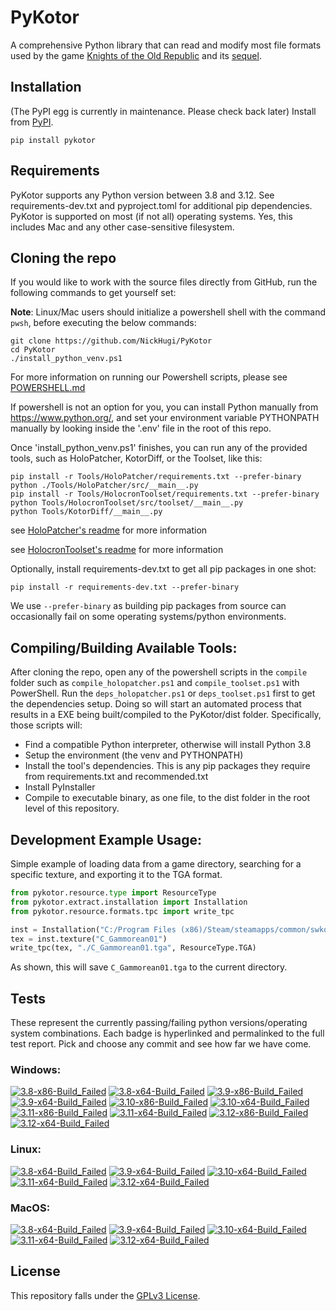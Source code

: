 
PyKotor
=======
A comprehensive Python library that can read and modify most file formats used by the game [Knights of the Old Republic](https://en.wikipedia.org/wiki/Star_Wars:_Knights_of_the_Old_Republic_(video_game)) and its [sequel](https://en.wikipedia.org/wiki/Star_Wars_Knights_of_the_Old_Republic_II:_The_Sith_Lords).

## Installation
(The PyPI egg is currently in maintenance. Please check back later) Install from [PyPI](https://pypi.org/project/PyKotor/).
```commandline
pip install pykotor
```

## Requirements
PyKotor supports any Python version between 3.8 and 3.12. See requirements-dev.txt and pyproject.toml for additional pip dependencies.
PyKotor is supported on most (if not all) operating systems. Yes, this includes Mac and any other case-sensitive filesystem.

## Cloning the repo
If you would like to work with the source files directly from GitHub, run the following commands to get yourself set:

**Note**: Linux/Mac users should initialize a powershell shell with the command `pwsh`, before executing the below commands:

```commandline
git clone https://github.com/NickHugi/PyKotor
cd PyKotor
./install_python_venv.ps1
```
For more information on running our Powershell scripts, please see [POWERSHELL.md](https://github.com/NickHugi/PyKotor/blob/master/POWERSHELL.md)

If powershell is not an option for you, you can install Python manually from https://www.python.org/, and set your environment variable PYTHONPATH manually by looking inside the '.env' file in the root of this repo.


Once 'install_python_venv.ps1' finishes, you can run any of the provided tools, such as HoloPatcher, KotorDiff, or the Toolset, like this:
```commandline
pip install -r Tools/HoloPatcher/requirements.txt --prefer-binary
python ./Tools/HoloPatcher/src/__main__.py
pip install -r Tools/HolocronToolset/requirements.txt --prefer-binary
python Tools/HolocronToolset/src/toolset/__main__.py
python Tools/KotorDiff/__main__.py
```

see [HoloPatcher's readme](https://github.com/NickHugi/PyKotor/tree/master/Tools/HoloPatcher#readme) for more information

see [HolocronToolset's readme](https://github.com/NickHugi/PyKotor/tree/master/Tools/HolocronToolset#readme) for more information

Optionally, install requirements-dev.txt to get all pip packages in one shot:
```commandline
pip install -r requirements-dev.txt --prefer-binary
```
We use `--prefer-binary` as building pip packages from source can occasionally fail on some operating systems/python environments.

## Compiling/Building Available Tools:
After cloning the repo, open any of the powershell scripts in the `compile` folder such as `compile_holopatcher.ps1` and `compile_toolset.ps1` with PowerShell. Run the `deps_holopatcher.ps1` or `deps_toolset.ps1` first to get the dependencies setup. Doing so will start an automated process that results in a EXE being built/compiled to the PyKotor/dist folder. Specifically, those scripts will:
- Find a compatible Python interpreter, otherwise will install Python 3.8
- Setup the environment (the venv and PYTHONPATH)
- Install the tool's dependencies. This is any pip packages they require from requirements.txt and recommended.txt
- Install PyInstaller
- Compile to executable binary, as one file, to the dist folder in the root level of this repository.


## Development Example Usage:
Simple example of loading data from a game directory, searching for a specific texture, and exporting it to the TGA format.
```python
from pykotor.resource.type import ResourceType
from pykotor.extract.installation import Installation
from pykotor.resource.formats.tpc import write_tpc

inst = Installation("C:/Program Files (x86)/Steam/steamapps/common/swkotor")
tex = inst.texture("C_Gammorean01")
write_tpc(tex, "./C_Gammorean01.tga", ResourceType.TGA)
```
As shown, this will save `C_Gammorean01.tga` to the current directory.

## Tests

These represent the currently passing/failing python versions/operating system combinations. Each badge is hyperlinked and permalinked to the full test report. Pick and choose any commit and see how far we have come.

### Windows:

<!-- WINDOWS-BADGES-START -->
[![3.8-x86-Build_Failed](https://img.shields.io/badge/3.8--x86_Build_Failed-lightgrey)](https://github.com/NickHugi/PyKotor/actions/runs/8183911838)
[![3.8-x64-Build_Failed](https://img.shields.io/badge/3.8--x64_Build_Failed-lightgrey)](https://github.com/NickHugi/PyKotor/actions/runs/8183911838)
[![3.9-x86-Build_Failed](https://img.shields.io/badge/3.9--x86_Build_Failed-lightgrey)](https://github.com/NickHugi/PyKotor/actions/runs/8183911838)
[![3.9-x64-Build_Failed](https://img.shields.io/badge/3.9--x64_Build_Failed-lightgrey)](https://github.com/NickHugi/PyKotor/actions/runs/8183911838)
[![3.10-x86-Build_Failed](https://img.shields.io/badge/3.10--x86_Build_Failed-lightgrey)](https://github.com/NickHugi/PyKotor/actions/runs/8183911838)
[![3.10-x64-Build_Failed](https://img.shields.io/badge/3.10--x64_Build_Failed-lightgrey)](https://github.com/NickHugi/PyKotor/actions/runs/8183911838)
[![3.11-x86-Build_Failed](https://img.shields.io/badge/3.11--x86_Build_Failed-lightgrey)](https://github.com/NickHugi/PyKotor/actions/runs/8183911838)
[![3.11-x64-Build_Failed](https://img.shields.io/badge/3.11--x64_Build_Failed-lightgrey)](https://github.com/NickHugi/PyKotor/actions/runs/8183911838)
[![3.12-x86-Build_Failed](https://img.shields.io/badge/3.12--x86_Build_Failed-lightgrey)](https://github.com/NickHugi/PyKotor/actions/runs/8183911838)
[![3.12-x64-Build_Failed](https://img.shields.io/badge/3.12--x64_Build_Failed-lightgrey)](https://github.com/NickHugi/PyKotor/actions/runs/8183911838)
<!-- WINDOWS-BADGES-END -->

### Linux:

<!-- LINUX-BADGES-START -->
[![3.8-x64-Build_Failed](https://img.shields.io/badge/3.8--x64_Build_Failed-lightgrey)](https://github.com/NickHugi/PyKotor/actions/runs/8183911838)
[![3.9-x64-Build_Failed](https://img.shields.io/badge/3.9--x64_Build_Failed-lightgrey)](https://github.com/NickHugi/PyKotor/actions/runs/8183911838)
[![3.10-x64-Build_Failed](https://img.shields.io/badge/3.10--x64_Build_Failed-lightgrey)](https://github.com/NickHugi/PyKotor/actions/runs/8183911838)
[![3.11-x64-Build_Failed](https://img.shields.io/badge/3.11--x64_Build_Failed-lightgrey)](https://github.com/NickHugi/PyKotor/actions/runs/8183911838)
[![3.12-x64-Build_Failed](https://img.shields.io/badge/3.12--x64_Build_Failed-lightgrey)](https://github.com/NickHugi/PyKotor/actions/runs/8183911838)
<!-- LINUX-BADGES-END -->

### MacOS:

<!-- MACOS-BADGES-START -->
[![3.8-x64-Build_Failed](https://img.shields.io/badge/3.8--x64_Build_Failed-lightgrey)](https://github.com/NickHugi/PyKotor/actions/runs/8183911838)
[![3.9-x64-Build_Failed](https://img.shields.io/badge/3.9--x64_Build_Failed-lightgrey)](https://github.com/NickHugi/PyKotor/actions/runs/8183911838)
[![3.10-x64-Build_Failed](https://img.shields.io/badge/3.10--x64_Build_Failed-lightgrey)](https://github.com/NickHugi/PyKotor/actions/runs/8183911838)
[![3.11-x64-Build_Failed](https://img.shields.io/badge/3.11--x64_Build_Failed-lightgrey)](https://github.com/NickHugi/PyKotor/actions/runs/8183911838)
[![3.12-x64-Build_Failed](https://img.shields.io/badge/3.12--x64_Build_Failed-lightgrey)](https://github.com/NickHugi/PyKotor/actions/runs/8183911838)
<!-- MACOS-BADGES-END -->

## License
This repository falls under the [GPLv3 License](https://github.com/NickHugi/PyKotor/blob/master/LICENSE).


























































